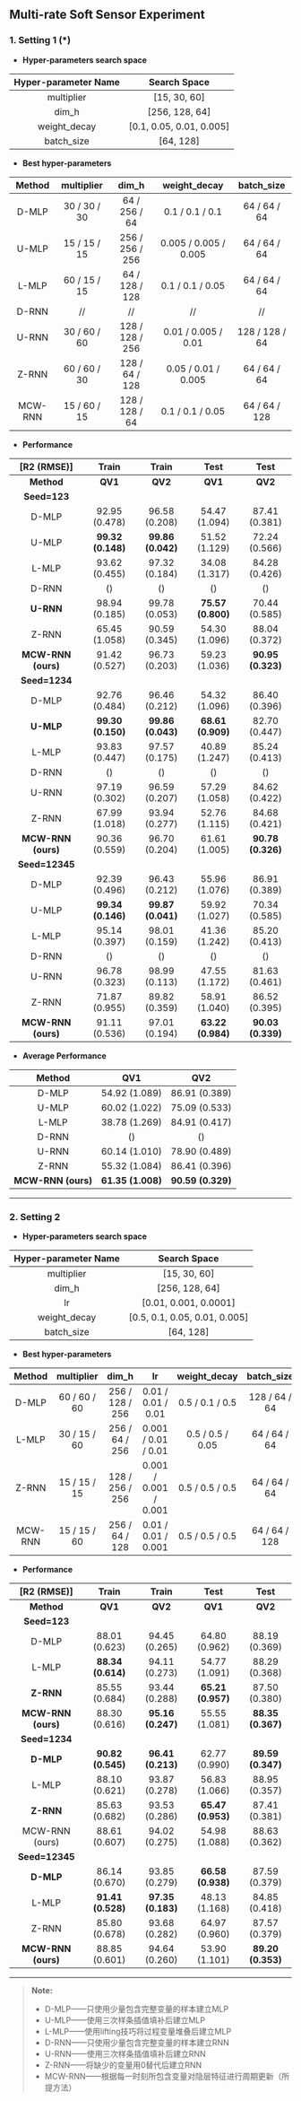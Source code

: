## **Multi-rate Soft Sensor Experiment**

### 1. **Setting 1 (*)**

+ **Hyper-parameters search space**

| Hyper-parameter Name |       Search Space       |
| :------------------: | :----------------------: |
|      multiplier      |       [15, 30, 60]       |
|        dim_h         |      [256, 128, 64]      |
|     weight_decay     | [0.1, 0.05, 0.01, 0.005] |
|      batch_size      |        [64, 128]         |

+ **Best hyper-parameters**

| Method  |  multiplier  |      dim_h      |     weight_decay      |   batch_size   |
| :-----: | :----------: | :-------------: | :-------------------: | :------------: |
|  D-MLP  | 30 / 30 / 30 |  64 / 256 / 64  |    0.1 / 0.1 / 0.1    |  64 / 64 / 64  |
|  U-MLP  | 15 / 15 / 15 | 256 / 256 / 256 | 0.005 / 0.005 / 0.005 |  64 / 64 / 64  |
|  L-MLP  | 60 / 15 / 15 | 64 / 128 / 128  |   0.1 / 0.1 / 0.05    |  64 / 64 / 64  |
|  D-RNN  |      //      |       //        |          //           |       //       |
|  U-RNN  | 30 / 60 / 60 | 128 / 128 / 256 |  0.01 / 0.005 / 0.01  | 128 / 128 / 64 |
|  Z-RNN  | 60 / 60 / 30 | 128 / 64 / 128  |  0.05 / 0.01 / 0.005  |  64 / 64 / 64  |
| MCW-RNN | 15 / 60 / 15 | 128 / 128 / 64  |   0.1 / 0.1 / 0.05    | 64 / 64 / 128  |

+ **Performance**

|      [R2 (RMSE)]      | Train | Train | Test |          Test          |
| :---------------: | :-------------------------------: | :--: | :-------------------------------: | :-------------------------------: |
| **Method** |               **QV1**               | **QV2** | **QV1** | **QV2** |
| **Seed=123** |  |  |  |  |
|        D-MLP        |   92.95 (0.478)   | 96.58 (0.208) | 54.47 (1.094) |   87.41 (0.381)   |
| U-MLP | **99.32 (0.148)** | **99.86 (0.042)** | 51.52 (1.129) | 72.24 (0.566) |
|       L-MLP       |   93.62 (0.455)   | 97.32 (0.184) | 34.08 (1.317) |   84.28 (0.426)   |
|       D-RNN        |        ()         |        ()         |        ()         |        ()         |
| **U-RNN** | 98.94 (0.185) | 99.78 (0.053) | **75.57 (0.800)** | 70.44 (0.585) |
| Z-RNN | 65.45 (1.058) | 90.59 (0.345) | 54.30 (1.096) | 88.04 (0.372) |
| **MCW-RNN (ours)** | 91.42 (0.527) | 96.73 (0.203) | 59.23 (1.036) | **90.95 (0.323)** |
| **Seed=1234** |  |  |  |  |
| D-MLP | 92.76 (0.484) | 96.46 (0.212) | 54.32 (1.096) | 86.40 (0.396) |
| **U-MLP** | **99.30 (0.150)** | **99.86 (0.043)** | **68.61 (0.909)** |   82.70 (0.447)   |
| L-MLP | 93.83 (0.447) | 97.57 (0.175) | 40.89 (1.247) | 85.24 (0.413) |
|       D-RNN        |        ()         |        ()         |        ()         |        ()         |
| U-RNN | 97.19 (0.302) | 96.59 (0.207) | 57.29 (1.058) | 84.62 (0.422) |
| Z-RNN | 67.99 (1.018) | 93.94 (0.277) | 52.76 (1.115) | 84.68 (0.421) |
| **MCW-RNN (ours)** | 90.36 (0.559) | 96.70 (0.204) | 61.61 (1.005) | **90.78 (0.326)** |
| **Seed=12345** |  |  |  |  |
| D-MLP | 92.39 (0.496) | 96.43 (0.212) | 55.96 (1.076) | 86.91 (0.389) |
| U-MLP | **99.34 (0.146)** | **99.87 (0.041)** | 59.92 (1.027) | 70.34 (0.585) |
| L-MLP | 95.14 (0.397) | 98.01 (0.159) | 41.36 (1.242) | 85.20 (0.413) |
|       D-RNN        |        ()         |        ()         |        ()         |        ()         |
| U-RNN | 96.78 (0.323) | 98.99 (0.113) | 47.55 (1.172) | 81.63 (0.461) |
| Z-RNN | 71.87 (0.955) | 89.82 (0.359) | 58.91 (1.040) | 86.52 (0.395) |
| **MCW-RNN (ours)** | 91.11 (0.536) | 97.01 (0.194) | **63.22 (0.984)** | **90.03 (0.339)** |

+ **Average Performance**

|       Method       |        QV1        |        QV2        |
| :----------------: | :---------------: | :---------------: |
|       D-MLP        |   54.92 (1.089)   |   86.91 (0.389)   |
|       U-MLP        |   60.02 (1.022)   |   75.09 (0.533)   |
|       L-MLP        |   38.78 (1.269)   |   84.91 (0.417)   |
|       D-RNN        |        ()         |        ()         |
|       U-RNN        |   60.14 (1.010)   |   78.90 (0.489)   |
|       Z-RNN        |   55.32 (1.084)   |   86.41 (0.396)   |
| **MCW-RNN (ours)** | **61.35 (1.008)** | **90.59 (0.329)** |

------

### 2. **Setting 2**

+ **Hyper-parameters search space**

| Hyper-parameter Name |         Search Space          |
| :------------------: | :---------------------------: |
|      multiplier      |         [15, 30, 60]          |
|        dim_h         |        [256, 128, 64]         |
|          lr          |     [0.01, 0.001, 0.0001]     |
|     weight_decay     | [0.5, 0.1, 0.05, 0.01, 0.005] |
|      batch_size      |           [64, 128]           |

+ **Best hyper-parameters**

| Method  |  multiplier  |      dim_h      |          lr           |   weight_decay   |  batch_size   |
| :-----: | :----------: | :-------------: | :-------------------: | :--------------: | :-----------: |
|  D-MLP  | 60 / 60 / 60 | 256 / 128 / 256 |  0.01 / 0.01 / 0.01   | 0.5 / 0.1 / 0.5  | 128 / 64 / 64 |
|  L-MLP  | 30 / 15 / 60 | 256 / 64 / 256  |  0.001 / 0.01 / 0.01  | 0.5 / 0.5 / 0.05 | 64 / 64 / 64  |
|  Z-RNN  | 15 / 15 / 15 | 128 / 256 / 256 | 0.001 / 0.001 / 0.001 | 0.5 / 0.5 / 0.5  | 64 / 64 / 64  |
| MCW-RNN | 15 / 15 / 60 | 256 / 64 / 128  |  0.01 / 0.01 / 0.001  | 0.5 / 0.5 / 0.5  | 64 / 64 / 128 |

+ **Performance**

|    [R2 (RMSE)]     |       Train       |       Train       |       Test        |       Test        |
| :----------------: | :---------------: | :---------------: | :---------------: | :---------------: |
|     **Method**     |      **QV1**      |      **QV2**      |      **QV1**      |      **QV2**      |
|    **Seed=123**    |                   |                   |                   |                   |
|       D-MLP        |   88.01 (0.623)   |   94.45 (0.265)   |   64.80 (0.962)   |   88.19 (0.369)   |
|       L-MLP        | **88.34 (0.614)** |   94.11 (0.273)   |   54.77 (1.091)   |   88.29 (0.368)   |
|     **Z-RNN**      |   85.55 (0.684)   |   93.44 (0.288)   | **65.21 (0.957)** |   87.50 (0.380)   |
| **MCW-RNN (ours)** |   88.30 (0.616)   | **95.16 (0.247)** |   55.55 (1.081)   | **88.35 (0.367)** |
|   **Seed=1234**    |                   |                   |                   |                   |
|     **D-MLP**      | **90.82 (0.545)** | **96.41 (0.213)** |   62.77 (0.990)   | **89.59 (0.347)** |
|       L-MLP        |   88.10 (0.621)   |   93.87 (0.278)   |   56.83 (1.066)   |   88.95 (0.357)   |
|     **Z-RNN**      |   85.63 (0.682)   |   93.53 (0.286)   | **65.47 (0.953)** |   87.41 (0.381)   |
|   MCW-RNN (ours)   |   88.61 (0.607)   |   94.02 (0.275)   |   54.98 (1.088)   |   88.63 (0.362)   |
|   **Seed=12345**   |                   |                   |                   |                   |
|     **D-MLP**      |   86.14 (0.670)   |   93.85 (0.279)   | **66.58 (0.938)** |   87.59 (0.379)   |
|       L-MLP        | **91.41 (0.528)** | **97.35 (0.183)** |   48.13 (1.168)   |   84.85 (0.418)   |
|       Z-RNN        |   85.80 (0.678)   |   93.68 (0.282)   |   64.97 (0.960)   |   87.57 (0.379)   |
| **MCW-RNN (ours)** |   88.85 (0.601)   |   94.64 (0.260)   |   53.90 (1.101)   | **89.20 (0.353)** |

------

> **Note:**
>
> + D-MLP——只使用少量包含完整变量的样本建立MLP
> + U-MLP——使用三次样条插值填补后建立MLP
> + L-MLP——使用lifting技巧将过程变量堆叠后建立MLP
> + D-RNN——只使用少量包含完整变量的样本建立RNN
> + U-RNN——使用三次样条插值填补后建立RNN
> + Z-RNN——将缺少的变量用0替代后建立RNN
> + MCW-RNN——根据每一时刻所包含变量对隐层特征进行周期更新（所提方法）